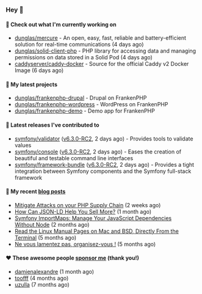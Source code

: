 ### Hey 👋

#### 👷 Check out what I'm currently working on

- [dunglas/mercure](https://github.com/dunglas/mercure) - An open, easy, fast, reliable and battery-efficient solution for real-time communications (4 days ago)
- [dunglas/solid-client-php](https://github.com/dunglas/solid-client-php) - PHP library for accessing data and managing permissions on data stored in a Solid Pod (4 days ago)
- [caddyserver/caddy-docker](https://github.com/caddyserver/caddy-docker) - Source for the official Caddy v2 Docker Image (6 days ago)

#### 🌱 My latest projects

- [dunglas/frankenphp-drupal](https://github.com/dunglas/frankenphp-drupal) - Drupal on FrankenPHP
- [dunglas/frankenphp-wordpress](https://github.com/dunglas/frankenphp-wordpress) - WordPress on FrankenPHP
- [dunglas/frankenphp-demo](https://github.com/dunglas/frankenphp-demo) - Demo app for FrankenPHP

#### 🔭 Latest releases I've contributed to

- [symfony/validator](https://github.com/symfony/validator) ([v6.3.0-RC2](https://github.com/symfony/validator/releases/tag/v6.3.0-RC2), 2 days ago) - Provides tools to validate values
- [symfony/console](https://github.com/symfony/console) ([v6.3.0-RC2](https://github.com/symfony/console/releases/tag/v6.3.0-RC2), 2 days ago) - Eases the creation of beautiful and testable command line interfaces
- [symfony/framework-bundle](https://github.com/symfony/framework-bundle) ([v6.3.0-RC2](https://github.com/symfony/framework-bundle/releases/tag/v6.3.0-RC2), 2 days ago) - Provides a tight integration between Symfony components and the Symfony full-stack framework

#### 📜 My recent [blog posts](https://dunglas.fr)

- [Mitigate Attacks on your PHP Supply Chain](https://dunglas.dev/2023/05/mitigate-attacks-on-your-php-supply-chain/) (2 weeks ago)
- [How Can JSON-LD Help You Sell More?](https://dunglas.dev/2023/04/how-can-json-ld-help-you-sell-more/) (1 month ago)
- [Symfony ImportMaps: Manage Your JavaScript Dependencies Without Node](https://dunglas.dev/2023/03/symfony-importmaps-manage-your-javascript-dependencies-without-node/) (2 months ago)
- [Read the Linux Manual Pages on Mac and BSD, Directly From the Terminal](https://dunglas.dev/2022/12/read-the-linux-manual-pages-on-mac-and-bsd-directly-from-the-terminal/) (5 months ago)
- [Ne vous lamentez pas, organisez-vous !](https://dunglas.dev/2022/12/ne-vous-lamentez-pas-organisez-vous/) (5 months ago)

#### ❤️ These awesome people [sponsor me](https://github.com/sponsors/dunglas) (thank you!)

- [damienalexandre](https://github.com/damienalexandre) (1 month ago)
- [toofff](https://github.com/toofff) (4 months ago)
- [uzulla](https://github.com/uzulla) (7 months ago)
